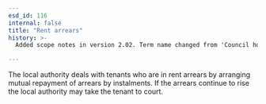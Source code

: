 ```yaml
---
esd_id: 116
internal: false
title: "Rent arrears"
history: >-
  Added scope notes in version 2.02. Term name changed from 'Council housing - current tenancy arrears' to 'Housing - council - current tenancy arrears' in version 3.00. Name changed to 'Rent arrears' in version 4.00.

---
```


The local authority deals with tenants who are in rent arrears by arranging mutual repayment of arrears by instalments. If the arrears continue to rise the local authority may take the tenant to court.

